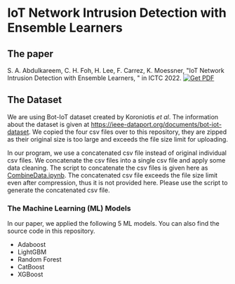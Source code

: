 # IoT Network Intrusion Detection with Ensemble Learners

## The paper

S. A. Abdulkareem, C. H. Foh, H. Lee, F. Carrez, K. Moessner, "IoT Network Intrusion Detection with Ensemble Learners, " in ICTC 2022. [![Get PDF](https://img.shields.io/badge/Get-PDF-red)](https://ieeexplore.ieee.org/document/9952376)

## The Dataset

We are using Bot-IoT dataset created by Koroniotis *et al*. The information about the dataset is given at https://ieee-dataport.org/documents/bot-iot-dataset. We copied the four csv files over to this repository, they are zipped as their original size is too large and exceeds the file size limit for uploading.

In our program, we use a concatenated csv file instead of original individual csv files. We concatenate the csv files into a single csv file and apply some data cleaning. The script to concatenate the csv files is given here as [CombineData.ipynb](https://github.com/cfoh/IoT-Network-Intrusion-Detection-with-Ensemble-Learners/blob/main/CombineData.ipynb). The concatenated csv file exceeds the file size limit even after compression, thus it is not provided here. Please use the script to generate the concatenated csv file.

### The Machine Learning (ML) Models

In our paper, we applied the following 5 ML models. You can also find the source code in this repository.
- Adaboost
- LightGBM
- Random Forest
- CatBoost
- XGBoost
